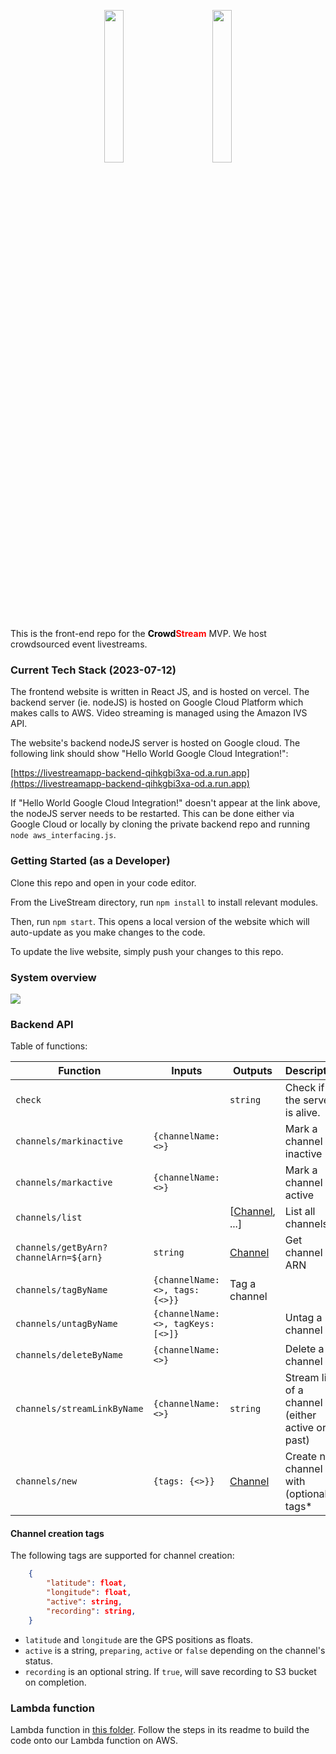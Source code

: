 <p align="center">
  <img src="https://github.com/user-attachments/assets/475a1aeb-cd66-4d30-9dda-95c88230f7fc" width="25%">
  &nbsp;&nbsp;&nbsp;&nbsp;&nbsp;&nbsp;&nbsp;&nbsp;&nbsp;&nbsp;
  <img src="https://github.com/user-attachments/assets/4e1a00ae-804f-441c-8c0f-b7d53930cc3f" width="25%">
</p>



This is the front-end repo for the <b><span style="color:black">Crowd</span><span style="color:red">Stream</span></b> MVP. We host crowdsourced event livestreams. 

### Current Tech Stack (2023-07-12)
The frontend website is written in React JS, and is hosted on vercel. The backend server (ie. nodeJS) is hosted on Google Cloud Platform which makes calls to AWS. Video streaming is managed using the Amazon IVS API.

The website's backend nodeJS server is hosted on Google cloud. The following link should show "Hello World Google Cloud Integration!":

[https://livestreamapp-backend-qihkgbi3xa-od.a.run.app](https://livestreamapp-backend-qihkgbi3xa-od.a.run.app)

If "Hello World Google Cloud Integration!" doesn't appear at the link above, the nodeJS server needs to be restarted. This can be done either via Google Cloud or locally by cloning the private backend repo and running `node aws_interfacing.js`.

### Getting Started (as a Developer)
Clone this repo and open in your code editor.

From the LiveStream directory, run `npm install` to install relevant modules. 

Then, run `npm start`. This opens a local version of the website which will auto-update as you make changes to the code. 

To update the live website, simply push your changes to this repo. 

### System overview

[![](https://mermaid.ink/img/pako:eNptkT1rwzAQhv-KuKmFZPLmQgc7USi4FOLWi5RBtc6OqC0FVUopIf-9skSdGrqd3nt0731coDUSIYfeitORvG4euCakdhbFiJb9BgeyXpNGSTQheCQFe2rqQ0SLZabOWJ2Rwrcf6P4AL5pYbI2VSvcEtYwsZdszaldYJXtMMJ3g_Uwq3aWyO1aJ8V2KRO0mqqTkbV_Fbm4-SYxfSppGyZYNlpRxKAfjJbVGO3JX0nsOqW5Jl2zVBFuHQcGvsIP_5q1Ypc43AlYQtjUKJcNKLxPPwR1xRA55CCV2wg-OA9fXgArvTP2tW8id9bgCf5LBbqNEOMYIeSeGz1ndSuWMnUWMz-d0u3jC6w-fPowK?type=png)](https://mermaid.live/edit#pako:eNptkT1rwzAQhv-KuKmFZPLmQgc7USi4FOLWi5RBtc6OqC0FVUopIf-9skSdGrqd3nt0731coDUSIYfeitORvG4euCakdhbFiJb9BgeyXpNGSTQheCQFe2rqQ0SLZabOWJ2Rwrcf6P4AL5pYbI2VSvcEtYwsZdszaldYJXtMMJ3g_Uwq3aWyO1aJ8V2KRO0mqqTkbV_Fbm4-SYxfSppGyZYNlpRxKAfjJbVGO3JX0nsOqW5Jl2zVBFuHQcGvsIP_5q1Ypc43AlYQtjUKJcNKLxPPwR1xRA55CCV2wg-OA9fXgArvTP2tW8id9bgCf5LBbqNEOMYIeSeGz1ndSuWMnUWMz-d0u3jC6w-fPowK)

### Backend API

Table of functions:

| Function | Inputs | Outputs | Description |
| -------- | ------ | ------- | ----------- |
| `check` | | `string` | Check if the server is alive. |
| `channels/markinactive` | `{channelName: <>}` | | Mark a channel as inactive| 
| `channels/markactive` | `{channelName: <>}` | | Mark a channel as active|
| `channels/list` | | [[Channel](https://docs.aws.amazon.com/ivs/latest/LowLatencyAPIReference/API_ChannelSummary.html), ...] | List all channels |
| `channels/getByArn?channelArn=${arn}` | `string` | [Channel](https://docs.aws.amazon.com/ivs/latest/LowLatencyAPIReference/API_ChannelSummary.html) | Get channel by ARN |
| `channels/tagByName` | `{channelName: <>, tags: {<>}}` | Tag a channel |
| `channels/untagByName` | `{channelName: <>, tagKeys: [<>]}` | | Untag a channel |
| `channels/deleteByName` |  `{channelName: <>}` | | Delete a channel |
| `channels/streamLinkByName` | `{channelName: <>}` | `string` | Stream link of a channel (either active or past)|
| `channels/new` | `{tags: {<>}}` | [Channel](https://docs.aws.amazon.com/ivs/latest/LowLatencyAPIReference/API_ChannelSummary.html) | Create new channel with (optional) tags* |

#### Channel creation tags

The following tags are supported for channel creation:
```json
    {
        "latitude": float,
        "longitude": float,
        "active": string,
        "recording": string,
    }
```

- `latitude` and `longitude` are the GPS positions as floats.
- `active` is a string, `preparing`, `active` or `false` depending on the channel's status.
- `recording` is an optional string. If `true`, will save recording to S3 bucket on completion.


### Lambda function

Lambda function in [this folder](https://github.com/CleanSweepCode/LivestreamApp-backend/tree/main/lambda_func). Follow the steps in its readme to build the code onto our Lambda function on AWS.
